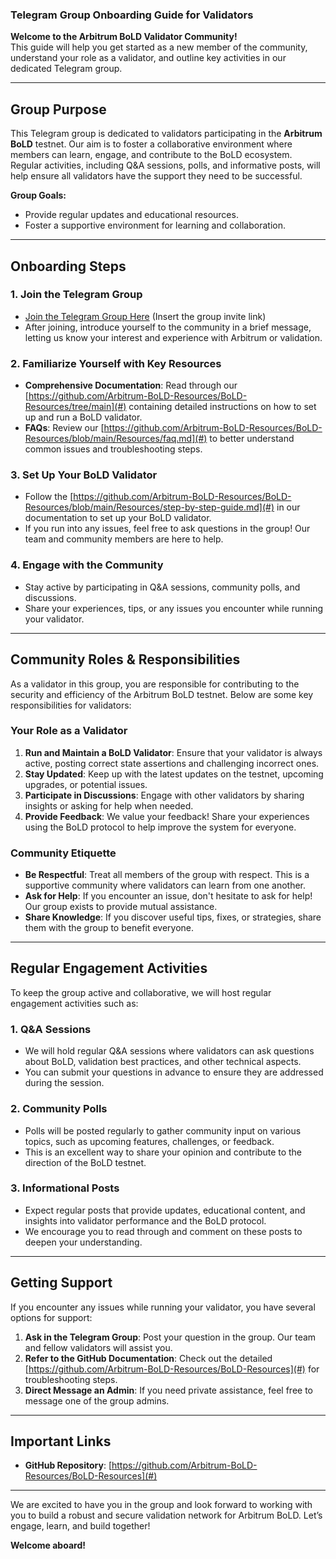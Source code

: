 ### Telegram Group Onboarding Guide for Validators

**Welcome to the Arbitrum BoLD Validator Community!**  
This guide will help you get started as a new member of the community, understand your role as a validator, and outline key activities in our dedicated Telegram group.

---

## Group Purpose

This Telegram group is dedicated to validators participating in the **Arbitrum BoLD** testnet. Our aim is to foster a collaborative environment where members can learn, engage, and contribute to the BoLD ecosystem. Regular activities, including Q&A sessions, polls, and informative posts, will help ensure all validators have the support they need to be successful.

**Group Goals:**
- Provide regular updates and educational resources.
- Foster a supportive environment for learning and collaboration.

---

## Onboarding Steps

### 1. **Join the Telegram Group**
   - [Join the Telegram Group Here](https://web.telegram.org/k/#-4592821198) (Insert the group invite link)
   - After joining, introduce yourself to the community in a brief message, letting us know your interest and experience with Arbitrum or validation.

### 2. **Familiarize Yourself with Key Resources**
   - **Comprehensive Documentation**: Read through our [https://github.com/Arbitrum-BoLD-Resources/BoLD-Resources/tree/main](#) containing detailed instructions on how to set up and run a BoLD validator.
   - **FAQs**: Review our [https://github.com/Arbitrum-BoLD-Resources/BoLD-Resources/blob/main/Resources/faq.md](#) to better understand common issues and troubleshooting steps.

### 3. **Set Up Your BoLD Validator**
   - Follow the [https://github.com/Arbitrum-BoLD-Resources/BoLD-Resources/blob/main/Resources/step-by-step-guide.md](#) in our documentation to set up your BoLD validator.
   - If you run into any issues, feel free to ask questions in the group! Our team and community members are here to help.

### 4. **Engage with the Community**
   - Stay active by participating in Q&A sessions, community polls, and discussions.
   - Share your experiences, tips, or any issues you encounter while running your validator.

---

## Community Roles & Responsibilities

As a validator in this group, you are responsible for contributing to the security and efficiency of the Arbitrum BoLD testnet. Below are some key responsibilities for validators:

### **Your Role as a Validator**
1. **Run and Maintain a BoLD Validator**: Ensure that your validator is always active, posting correct state assertions and challenging incorrect ones.
2. **Stay Updated**: Keep up with the latest updates on the testnet, upcoming upgrades, or potential issues.
3. **Participate in Discussions**: Engage with other validators by sharing insights or asking for help when needed.
4. **Provide Feedback**: We value your feedback! Share your experiences using the BoLD protocol to help improve the system for everyone.

### **Community Etiquette**
- **Be Respectful**: Treat all members of the group with respect. This is a supportive community where validators can learn from one another.
- **Ask for Help**: If you encounter an issue, don't hesitate to ask for help! Our group exists to provide mutual assistance.
- **Share Knowledge**: If you discover useful tips, fixes, or strategies, share them with the group to benefit everyone.

---

## Regular Engagement Activities

To keep the group active and collaborative, we will host regular engagement activities such as:

### 1. **Q&A Sessions**
   - We will hold regular Q&A sessions where validators can ask questions about BoLD, validation best practices, and other technical aspects.
   - You can submit your questions in advance to ensure they are addressed during the session.

### 2. **Community Polls**
   - Polls will be posted regularly to gather community input on various topics, such as upcoming features, challenges, or feedback.
   - This is an excellent way to share your opinion and contribute to the direction of the BoLD testnet.

### 3. **Informational Posts**
   - Expect regular posts that provide updates, educational content, and insights into validator performance and the BoLD protocol.
   - We encourage you to read through and comment on these posts to deepen your understanding.

---

## Getting Support

If you encounter any issues while running your validator, you have several options for support:
1. **Ask in the Telegram Group**: Post your question in the group. Our team and fellow validators will assist you.
2. **Refer to the GitHub Documentation**: Check out the detailed [https://github.com/Arbitrum-BoLD-Resources/BoLD-Resources](#) for troubleshooting steps.
3. **Direct Message an Admin**: If you need private assistance, feel free to message one of the group admins.

---

## Important Links

- **GitHub Repository**: [https://github.com/Arbitrum-BoLD-Resources/BoLD-Resources](#)


---

We are excited to have you in the group and look forward to working with you to build a robust and secure validation network for Arbitrum BoLD. Let’s engage, learn, and build together!

**Welcome aboard!**